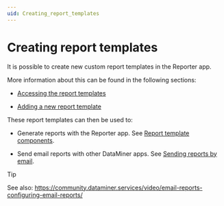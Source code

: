 ```yaml
---
uid: Creating_report_templates
---
```


# Creating report templates

It is possible to create new custom report templates in the Reporter app.

More information about this can be found in the following sections:

- [Accessing the report templates](xref:Accessing_the_report_templates)

- [Adding a new report template](xref:Adding_a_new_report_template)

These report templates can then be used to:

- Generate reports with the Reporter app. See [Report template components](xref:Report_template_components).

- Send email reports with other DataMiner apps. See [Sending reports by email](xref:Sending_reports_by_email).

> [!TIP]
> See also:
> <https://community.dataminer.services/video/email-reports-configuring-email-reports/>
